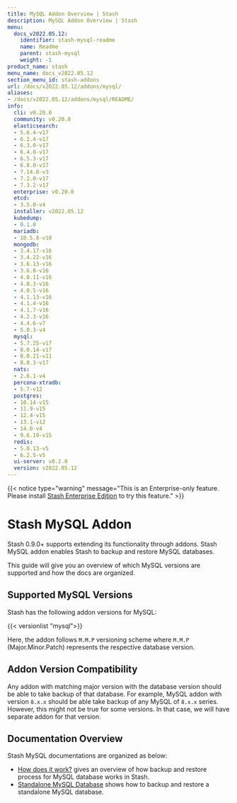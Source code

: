 ```yaml
---
title: MySQL Addon Overview | Stash
description: MySQL Addon Overview | Stash
menu:
  docs_v2022.05.12:
    identifier: stash-mysql-readme
    name: Readme
    parent: stash-mysql
    weight: -1
product_name: stash
menu_name: docs_v2022.05.12
section_menu_id: stash-addons
url: /docs/v2022.05.12/addons/mysql/
aliases:
- /docs/v2022.05.12/addons/mysql/README/
info:
  cli: v0.20.0
  community: v0.20.0
  elasticsearch:
  - 5.6.4-v17
  - 6.2.4-v17
  - 6.3.0-v17
  - 6.4.0-v17
  - 6.5.3-v17
  - 6.8.0-v17
  - 7.14.0-v3
  - 7.2.0-v17
  - 7.3.2-v17
  enterprise: v0.20.0
  etcd:
  - 3.5.0-v4
  installer: v2022.05.12
  kubedump:
  - 0.1.0
  mariadb:
  - 10.5.8-v10
  mongodb:
  - 3.4.17-v16
  - 3.4.22-v16
  - 3.6.13-v16
  - 3.6.8-v16
  - 4.0.11-v16
  - 4.0.3-v16
  - 4.0.5-v16
  - 4.1.13-v16
  - 4.1.4-v16
  - 4.1.7-v16
  - 4.2.3-v16
  - 4.4.6-v7
  - 5.0.3-v4
  mysql:
  - 5.7.25-v17
  - 8.0.14-v17
  - 8.0.21-v11
  - 8.0.3-v17
  nats:
  - 2.6.1-v4
  percona-xtradb:
  - 5.7-v12
  postgres:
  - 10.14-v15
  - 11.9-v15
  - 12.4-v15
  - 13.1-v12
  - 14.0-v4
  - 9.6.19-v15
  redis:
  - 5.0.13-v5
  - 6.2.5-v5
  ui-server: v0.2.0
  version: v2022.05.12
---
```


{{< notice type="warning" message="This is an Enterprise-only feature. Please install [Stash Enterprise Edition](/docs/v2022.05.12/setup/install/enterprise) to try this feature." >}}

# Stash MySQL Addon

Stash 0.9.0+ supports extending its functionality through addons. Stash MySQL addon enables Stash to backup and restore MySQL databases.

This guide will give you an overview of which MySQL versions are supported and how the docs are organized.

## Supported MySQL Versions

Stash has the following addon versions for MySQL:

{{< versionlist "mysql">}}

Here, the addon follows `M.M.P` versioning scheme where `M.M.P` (Major.Minor.Patch) represents the respective database version.

## Addon Version Compatibility

Any addon with matching major version with the database version should be able to take backup of that database. For example, MySQL addon with version `8.x.x` should be able take backup of any MySQL of `8.x.x` series. However, this might not be true for some versions. In that case, we will have separate addon for that version.

## Documentation Overview

Stash MySQL documentations are organized as below:

- [How does it work?](/docs/v2022.05.12/addons/mysql/overview/) gives an overview of how backup and restore process for MySQL database works in Stash.
- [Standalone MySQL Database](/docs/v2022.05.12/addons/mysql/standalone/) shows how to backup and restore a standalone MySQL database.
